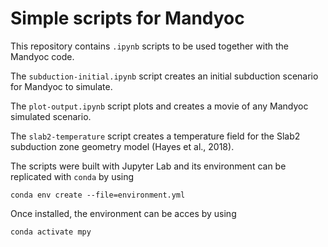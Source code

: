 # Simple scripts for Mandyoc

This repository contains `.ipynb` scripts to be used together with the Mandyoc code. 

The `subduction-initial.ipynb` script creates an initial subduction scenario for Mandyoc to simulate.

The `plot-output.ipynb` script plots and creates a movie of any Mandyoc simulated scenario.

The `slab2-temperature` script creates a temperature field for the Slab2 subduction zone geometry model (Hayes et al., 2018).

The scripts were built with Jupyter Lab and its environment can be replicated with `conda` by using
```
conda env create --file=environment.yml
```

Once installed, the environment can be acces by using
```
conda activate mpy
```

